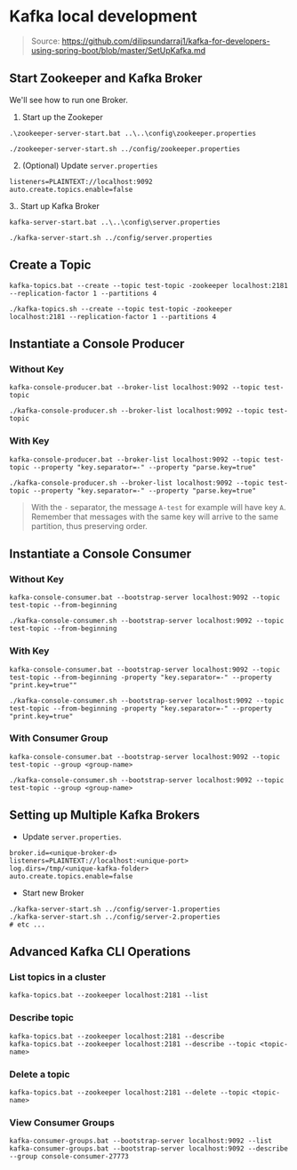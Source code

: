# Kafka local development

> Source: https://github.com/dilipsundarraj1/kafka-for-developers-using-spring-boot/blob/master/SetUpKafka.md

## Start Zookeeper and Kafka Broker

We'll see how to run one Broker.

1. Start up the Zookeper

```
.\zookeeper-server-start.bat ..\..\config\zookeeper.properties

./zookeeper-server-start.sh ../config/zookeeper.properties
```

2. (Optional) Update `server.properties`

```
listeners=PLAINTEXT://localhost:9092
auto.create.topics.enable=false
```

3.. Start up Kafka Broker

```
kafka-server-start.bat ..\..\config\server.properties

./kafka-server-start.sh ../config/server.properties
```

## Create a Topic

```
kafka-topics.bat --create --topic test-topic -zookeeper localhost:2181 --replication-factor 1 --partitions 4

./kafka-topics.sh --create --topic test-topic -zookeeper localhost:2181 --replication-factor 1 --partitions 4
```

## Instantiate a Console Producer

### Without Key

```
kafka-console-producer.bat --broker-list localhost:9092 --topic test-topic

./kafka-console-producer.sh --broker-list localhost:9092 --topic test-topic
```

### With Key

```
kafka-console-producer.bat --broker-list localhost:9092 --topic test-topic --property "key.separator=-" --property "parse.key=true"

./kafka-console-producer.sh --broker-list localhost:9092 --topic test-topic --property "key.separator=-" --property "parse.key=true"
```

> With the `-` separator, the message `A-test` for example will have key `A`. Remember that messages with the same key will arrive to the same partition, thus preserving order.

## Instantiate a Console Consumer

### Without Key

```
kafka-console-consumer.bat --bootstrap-server localhost:9092 --topic test-topic --from-beginning

./kafka-console-consumer.sh --bootstrap-server localhost:9092 --topic test-topic --from-beginning
```

### With Key

```
kafka-console-consumer.bat --bootstrap-server localhost:9092 --topic test-topic --from-beginning -property "key.separator=-" --property "print.key=true""

./kafka-console-consumer.sh --bootstrap-server localhost:9092 --topic test-topic --from-beginning -property "key.separator=-" --property "print.key=true"
```

### With Consumer Group

```
kafka-console-consumer.bat --bootstrap-server localhost:9092 --topic test-topic --group <group-name>

./kafka-console-consumer.sh --bootstrap-server localhost:9092 --topic test-topic --group <group-name>
```

## Setting up Multiple Kafka Brokers

* Update `server.properties`.

```
broker.id=<unique-broker-d>
listeners=PLAINTEXT://localhost:<unique-port>
log.dirs=/tmp/<unique-kafka-folder>
auto.create.topics.enable=false
```

* Start new Broker

```
./kafka-server-start.sh ../config/server-1.properties
./kafka-server-start.sh ../config/server-2.properties
# etc ...
```

## Advanced Kafka CLI Operations

### List topics in a cluster

```
kafka-topics.bat --zookeeper localhost:2181 --list
```

### Describe topic

```
kafka-topics.bat --zookeeper localhost:2181 --describe
kafka-topics.bat --zookeeper localhost:2181 --describe --topic <topic-name>
```

### Delete a topic

```
kafka-topics.bat --zookeeper localhost:2181 --delete --topic <topic-name>
```

### View Consumer Groups

```
kafka-consumer-groups.bat --bootstrap-server localhost:9092 --list
kafka-consumer-groups.bat --bootstrap-server localhost:9092 --describe --group console-consumer-27773
```